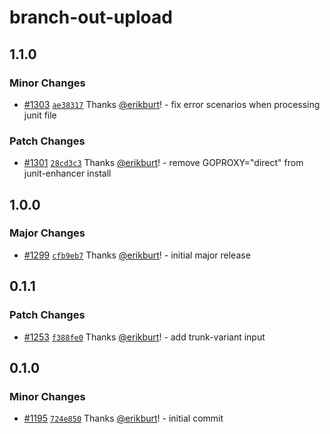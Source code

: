 # branch-out-upload

## 1.1.0

### Minor Changes

- [#1303](https://github.com/smartcontractkit/.github/pull/1303)
  [`ae38317`](https://github.com/smartcontractkit/.github/commit/ae38317a628edfe5da5cf7704d081c958d08f348)
  Thanks [@erikburt](https://github.com/erikburt)! - fix error scenarios when
  processing junit file

### Patch Changes

- [#1301](https://github.com/smartcontractkit/.github/pull/1301)
  [`28cd3c3`](https://github.com/smartcontractkit/.github/commit/28cd3c341ab4e627b8fd012a2cf9ef28543c56b6)
  Thanks [@erikburt](https://github.com/erikburt)! - remove GOPROXY="direct"
  from junit-enhancer install

## 1.0.0

### Major Changes

- [#1299](https://github.com/smartcontractkit/.github/pull/1299)
  [`cfb9eb7`](https://github.com/smartcontractkit/.github/commit/cfb9eb74b20d31740e8aad78a68c3f9f51b7f5de)
  Thanks [@erikburt](https://github.com/erikburt)! - initial major release

## 0.1.1

### Patch Changes

- [#1253](https://github.com/smartcontractkit/.github/pull/1253)
  [`f388fe0`](https://github.com/smartcontractkit/.github/commit/f388fe0172fc7f62afa88c5c2d4a32fcb36e8966)
  Thanks [@erikburt](https://github.com/erikburt)! - add trunk-variant input

## 0.1.0

### Minor Changes

- [#1195](https://github.com/smartcontractkit/.github/pull/1195)
  [`724e850`](https://github.com/smartcontractkit/.github/commit/724e850fc6584a19730b046314d84e5e8b22f779)
  Thanks [@erikburt](https://github.com/erikburt)! - initial commit

